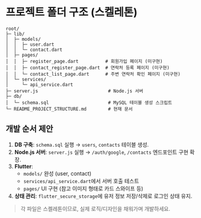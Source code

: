 # 프로젝트 폴더 구조 (스켈레톤)

```
root/
├─ lib/
│  ├─ models/
│  │  ├─ user.dart
│  │  └─ contact.dart
│  ├─ pages/
│  │  ├─ register_page.dart          # 회원가입 페이지 (미구현)
│  │  ├─ contact_register_page.dart  # 연락처 등록 페이지 (미구현)
│  │  └─ contact_list_page.dart      # 주변 연락처 확인 페이지 (미구현)
│  └─ services/
│     └─ api_service.dart
├─ server.js                          # Node.js 서버
├─ db/
│  └─ schema.sql                      # MySQL 테이블 생성 스크립트
└─ README_PROJECT_STRUCTURE.md        # 현재 문서
```

## 개발 순서 제안

1. **DB 구축**: `schema.sql` 실행 → `users`, `contacts` 테이블 생성.
2. **Node.js 서버**: `server.js` 실행 → `/auth/google`, `/contacts` 엔드포인트 구현 확장.
3. **Flutter**:
   - `models/` 완성 (user, contact)
   - `services/api_service.dart`에서 서버 호출 테스트
   - `pages/` UI 구현 (참고 이미지 형태로 카드 스와이프 등)
4. **상태 관리**: `flutter_secure_storage`에 유저 정보 저장/삭제로 로그인 상태 유지.

> 각 파일은 스켈레톤이므로, 실제 로직/디자인을 채워가며 개발하세요. 